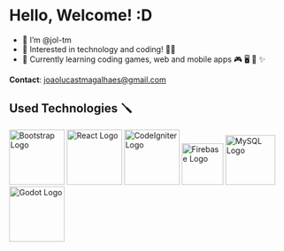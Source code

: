 # Hello, Welcome! :D
- 👋 I’m @jol-tm
- 👀 Interested in technology and coding! 👨‍💻
- 🌱 Currently learning coding games, web and mobile apps 🎮 🖥️ 📱 ✨

**Contact**: joaolucastmagalhaes@gmail.com

## Used Technologies 🪛
<div>
  <img src="https://getbootstrap.com/docs/5.2/assets/brand/bootstrap-logo-shadow.png" alt="Bootstrap Logo" width="100">
  <img src="https://logos-download.com/wp-content/uploads/2016/09/React_logo_logotype_emblem.png" alt="React Logo" width="100">
  <img src="https://cdn1.iconfinder.com/data/icons/logos-3/304/codeigniter-icon-1024.png" alt="CodeIgniter Logo" width="100">
  <img src="https://brandlogos.net/wp-content/uploads/2025/03/firebase_icon-logo_brandlogos.net_tcvck-512x646.png" alt="Firebase Logo" width="75">
  <img src="https://static.cdnlogo.com/logos/m/78/mysql.svg" alt="MySQL Logo" width="90">
  <img src="https://filehulk.com/wp-content/uploads/2020/08/Godot-Picture.png" alt="Godot Logo" width="100">
</div>

<!---
jol-tm/jol-tm is a ✨ special ✨ repository because its `README.md` (this file) appears on your GitHub profile.
You can click the Preview link to take a look at your changes.
--->
